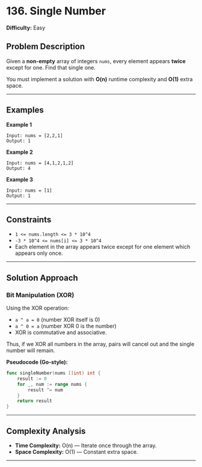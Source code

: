 # 136. Single Number

**Difficulty:** Easy

## Problem Description

Given a **non-empty** array of integers `nums`, every element appears **twice** except for one. Find that single one.

You must implement a solution with **O(n)** runtime complexity and **O(1)** extra space.

---

## Examples

**Example 1**
```
Input: nums = [2,2,1]
Output: 1
```

**Example 2**
```
Input: nums = [4,1,2,1,2]
Output: 4
```

**Example 3**
```
Input: nums = [1]
Output: 1
```

---

## Constraints

- `1 <= nums.length <= 3 * 10^4`
- `-3 * 10^4 <= nums[i] <= 3 * 10^4`
- Each element in the array appears twice except for one element which appears only once.

---

## Solution Approach

### Bit Manipulation (XOR)

Using the XOR operation:
- `a ^ a = 0` (number XOR itself is 0)
- `a ^ 0 = a` (number XOR 0 is the number)
- XOR is commutative and associative.

Thus, if we XOR all numbers in the array, pairs will cancel out and the single number will remain.

**Pseudocode (Go-style):**
```go
func singleNumber(nums []int) int {
    result := 0
    for _, num := range nums {
        result ^= num
    }
    return result
}
```

---

## Complexity Analysis

- **Time Complexity:** O(n) — Iterate once through the array.
- **Space Complexity:** O(1) — Constant extra space.

---
